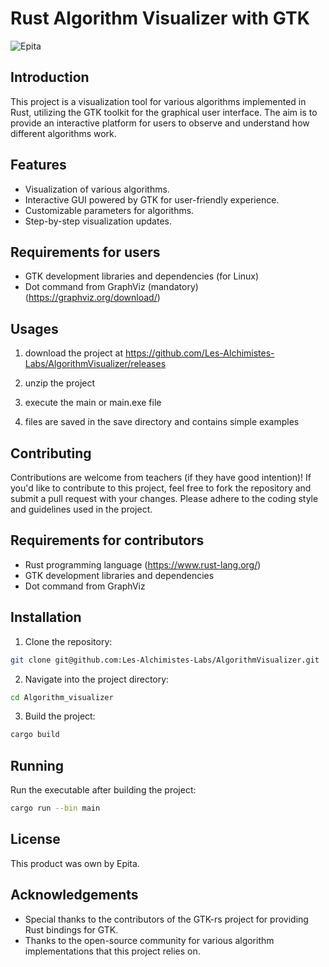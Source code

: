 # Rust Algorithm Visualizer with GTK

![Epita](https://operator-front-static-cdn.winamax.fr/img/editorial/2021/11/23/epita2.jpg)


## Introduction

This project is a visualization tool for various algorithms implemented in Rust, utilizing the GTK toolkit for the graphical user interface. The aim is to provide an interactive platform for users to observe and understand how different algorithms work.

## Features

- Visualization of various algorithms.
- Interactive GUI powered by GTK for user-friendly experience.
- Customizable parameters for algorithms.
- Step-by-step visualization updates.


## Requirements for users

- GTK development libraries and dependencies (for Linux)
- Dot command from GraphViz (mandatory) (https://graphviz.org/download/)

## Usages 
1. download the project at https://github.com/Les-Alchimistes-Labs/AlgorithmVisualizer/releases

2. unzip the project

3. execute the main or main.exe file 

4. files are saved in the save directory and contains simple examples 


## Contributing

Contributions are welcome from teachers (if they have good intention)! 
If you'd like to contribute to this project, feel free to fork the repository and submit a pull request with your changes. 
Please adhere to the coding style and guidelines used in the project.

## Requirements for contributors

- Rust programming language (https://www.rust-lang.org/)
- GTK development libraries and dependencies 
- Dot command from GraphViz 

## Installation

1. Clone the repository:

```bash
git clone git@github.com:Les-Alchimistes-Labs/AlgorithmVisualizer.git
```


2. Navigate into the project directory:

```bash
cd Algorithm_visualizer
```


3. Build the project:

```bash
cargo build
```

## Running

Run the executable after building the project:

```bash
cargo run --bin main
```


## License

This product was own by Epita.

## Acknowledgements

- Special thanks to the contributors of the GTK-rs project for providing Rust bindings for GTK.
- Thanks to the open-source community for various algorithm implementations that this project relies on.

